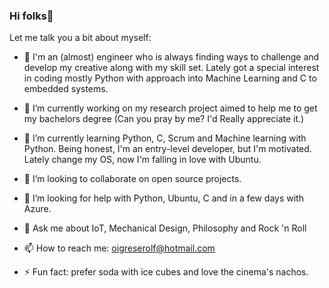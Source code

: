 ### Hi folks👋

Let me talk you a bit about myself:

- :ghost: I'm an (almost) engineer who is always finding ways to challenge and develop my creative along with my skill set. Lately got a special interest in coding mostly Python with approach into Machine Learning and C to embedded systems.

- 🔭 I’m currently working on my research project aimed to help me to get my bachelors degree (Can you pray by me? I'd Really appreciate it.)

- 🌱 I’m currently learning Python, C, Scrum and Machine learning with Python. Being honest, I'm an entry-level developer, but I'm motivated. Lately change my OS, now I'm falling in love with Ubuntu.

- 👯 I’m looking to collaborate on open source projects.

- 🤔 I’m looking for help with Python, Ubuntu, C and in a few days with Azure.

- 💬 Ask me about IoT, Mechanical Design, Philosophy and Rock 'n Roll

- 📫 How to reach me: oigreserolf@hotmail.com 

- ⚡ Fun fact: prefer soda with ice cubes and love the cinema's nachos. 

